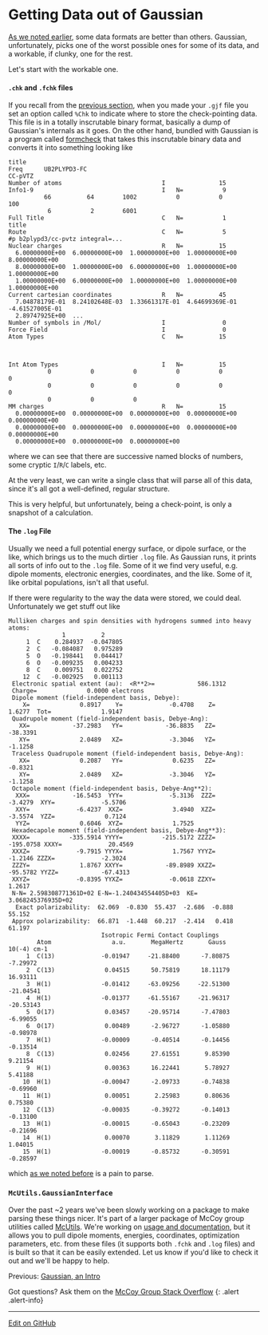 # Getting Data out of Gaussian

[As we noted earlier](DataFormats.md), some data formats are better than others.
Gaussian, unfortunately, picks one of the worst possible ones for some of its data, and a workable, if clunky, one for the rest.

Let's start with the workable one. 

#### `.chk` and `.fchk` files
If you recall from the [previous section](GaussianIntro.md), when you made your `.gjf` file you set an option called `%Chk` to indicate where to store the check-pointing data.
This file is in a totally inscrutable binary format, basically a dump of Gaussian's internals as it goes.
On the other hand, bundled with Gaussian is a program called [formcheck](https://gaussian.com/formchk/) that takes this inscrutable binary data and converts it into something looking like

```lang-none
title                                                                   
Freq      UB2PLYPD3-FC                                                CC-pVTZ             
Number of atoms                            I               15
Info1-9                                    I   N=           9
          66          64        1002           0           0         100
           6           2        6001
Full Title                                 C   N=           1
title       
Route                                      C   N=           5
#p b2plypd3/cc-pvtz integral=...
Nuclear charges                            R   N=          15
  6.00000000E+00  6.00000000E+00  1.00000000E+00  1.00000000E+00  8.00000000E+00
  8.00000000E+00  1.00000000E+00  6.00000000E+00  1.00000000E+00  1.00000000E+00
  1.00000000E+00  6.00000000E+00  1.00000000E+00  1.00000000E+00  1.00000000E+00
Current cartesian coordinates              R   N=          45
  7.04878179E-01  8.24102648E-03  1.33661317E-01  4.64699369E-01 -4.61527005E-01
  2.89747925E+00  ...
Number of symbols in /Mol/                 I                0
Force Field                                I                0
Atom Types                                 C   N=          15
                                                            
                                                            
                                                            
Int Atom Types                             I   N=          15
           0           0           0           0           0           0
           0           0           0           0           0           0
           0           0           0
MM charges                                 R   N=          15
  0.00000000E+00  0.00000000E+00  0.00000000E+00  0.00000000E+00  0.00000000E+00
  0.00000000E+00  0.00000000E+00  0.00000000E+00  0.00000000E+00  0.00000000E+00
  0.00000000E+00  0.00000000E+00  0.00000000E+00
```

where we can see that there are successive named blocks of numbers, some cryptic `I`/`R`/`C` labels, etc.

At the very least, we can write a single class that will parse all of this data, since it's all got a well-defined, regular structure.

This is very helpful, but unfortunately, being a check-point, is only a snapshot of a calculation. 

#### The `.log` File

Usually we need a full potential energy surface, or dipole surface, or the like, which brings us to the much dirtier `.log` file.
As Gaussian runs, it prints all sorts of info out to the `.log` file. Some of it we find very useful, e.g. dipole moments, electronic energies, coordinates, and the like. Some of it, like orbital populations, isn't all that useful.

If there were regularity to the way the data were stored, we could deal. Unfortunately we get stuff out like

```lang-none
Mulliken charges and spin densities with hydrogens summed into heavy atoms:
               1          2
     1  C    0.284937  -0.047805
     2  C   -0.084087   0.975289
     5  O   -0.198441   0.044417
     6  O   -0.009235   0.004233
     8  C    0.009751   0.022752
    12  C   -0.002925   0.001113
 Electronic spatial extent (au):  <R**2>=            586.1312
 Charge=              0.0000 electrons
 Dipole moment (field-independent basis, Debye):
    X=              0.8917    Y=             -0.4708    Z=              1.6277  Tot=              1.9147
 Quadrupole moment (field-independent basis, Debye-Ang):
   XX=            -37.2983   YY=            -36.8835   ZZ=            -38.3391
   XY=              2.0489   XZ=             -3.3046   YZ=             -1.1258
 Traceless Quadrupole moment (field-independent basis, Debye-Ang):
   XX=              0.2087   YY=              0.6235   ZZ=             -0.8321
   XY=              2.0489   XZ=             -3.3046   YZ=             -1.1258
 Octapole moment (field-independent basis, Debye-Ang**2):
  XXX=            -16.5453  YYY=             -5.3136  ZZZ=             -3.4279  XYY=             -5.5706
  XXY=             -6.4237  XXZ=              3.4940  XZZ=             -3.5574  YZZ=              0.7124
  YYZ=              0.6046  XYZ=              1.7525
 Hexadecapole moment (field-independent basis, Debye-Ang**3):
 XXXX=           -335.5914 YYYY=           -215.5172 ZZZZ=           -195.0758 XXXY=             20.4569
 XXXZ=             -9.7915 YYYX=              1.7567 YYYZ=             -1.2146 ZZZX=             -2.3024
 ZZZY=              1.8767 XXYY=            -89.8989 XXZZ=            -95.5782 YYZZ=            -67.4313
 XXYZ=             -0.8395 YYXZ=             -0.0618 ZZXY=              1.2617
 N-N= 2.598308771361D+02 E-N=-1.240434554405D+03  KE= 3.068245376935D+02
  Exact polarizability:  62.069  -0.830  55.437  -2.686  -0.888  55.152
 Approx polarizability:  66.871  -1.448  60.217  -2.414   0.418  61.197
                          Isotropic Fermi Contact Couplings
        Atom                 a.u.       MegaHertz       Gauss      10(-4) cm-1
     1  C(13)             -0.01947     -21.88400      -7.80875      -7.29972
     2  C(13)              0.04515      50.75819      18.11179      16.93111
     3  H(1)              -0.01412     -63.09256     -22.51300     -21.04541
     4  H(1)              -0.01377     -61.55167     -21.96317     -20.53143
     5  O(17)              0.03457     -20.95714      -7.47803      -6.99055
     6  O(17)              0.00489      -2.96727      -1.05880      -0.98978
     7  H(1)              -0.00009      -0.40514      -0.14456      -0.13514
     8  C(13)              0.02456      27.61551       9.85390       9.21154
     9  H(1)               0.00363      16.22441       5.78927       5.41188
    10  H(1)              -0.00047      -2.09733      -0.74838      -0.69960
    11  H(1)               0.00051       2.25983       0.80636       0.75380
    12  C(13)             -0.00035      -0.39272      -0.14013      -0.13100
    13  H(1)              -0.00015      -0.65043      -0.23209      -0.21696
    14  H(1)               0.00070       3.11829       1.11269       1.04015
    15  H(1)              -0.00019      -0.85732      -0.30591      -0.28597
```

which [as we noted before](LoadingDataIn.md#dirty-data) is a pain to parse.

### `McUtils.GaussianInterface`

Over the past ~2 years we've been slowly working on a package to make parsing these things nicer. 
It's part of a larger package of McCoy group utilities called [McUtils](https://github.com/McCoyGroup/McUtils).
We're working on [usage and documentation](../../Documentation/McUtils.GaussianInterface.md), but it allows you to pull dipole moments, energies, coordinates, optimization parameters, etc. from these files (it supports both `.fchk` and `.log` files) and is built so that it can be easily extended.
Let us know if you'd like to check it out and we'll be happy to help.

<span class="text-muted">Previous:</span>
 [Gaussian, an Intro](GaussianIntro.md)

Got questions? Ask them on the [McCoy Group Stack Overflow](https://stackoverflow.com/c/mccoygroup/questions/ask)
{: .alert .alert-info}

---
[Edit on GitHub <i class="fab fa-github" aria-hidden="true"></i>](https://github.com/McCoyGroup/References/edit/gh-pages/McCoy%20Group%20Code%20Academy/DataIO/GaussianIntro.md)
